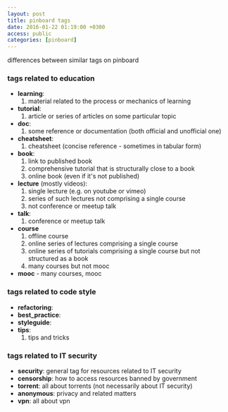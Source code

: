 ```yaml
---
layout: post
title: pinboard tags
date: 2016-01-22 01:19:00 +0300
access: public
categories: [pinboard]
---
```


differences between similar tags on pinboard

<!-- more -->

### tags related to education

- **learning**:
  1. material related to the process or mechanics of learning
- **tutorial**:
  1. article or series of articles on some particular topic
- **doc**:
  1. some reference or documentation (both official and unofficial one)
- **cheatsheet**:
  1. cheatsheet (concise reference - sometimes in tabular form)
- **book**:
  1. link to published book
  2. comprehensive tutorial that is structurally close to a book
  3. online book (even if it's not published)
- **lecture** (mostly videos):
  1. single lecture (e.g. on youtube or vimeo)
  2. series of such lectures not comprising a single course
  3. not conference or meetup talk
- **talk**:
  1. conference or meetup talk
- **course**
  1. offline course
  2. online series of lectures comprising a single course
  3. online series of tutorials comprising a single course
     but not structured as a book
  4. many courses but not mooc
- **mooc** - many courses, mooc

### tags related to code style

- **refactoring**:
- **best_practice**:
- **styleguide**:
- **tips**:
  1. tips and tricks

### tags related to IT security

- **security**: general tag for resources related to IT security
- **censorship**: how to access resources banned by government
- **torrent**: all about torrents (not necessarily about IT security)
- **anonymous**: privacy and related matters
- **vpn**: all about vpn
